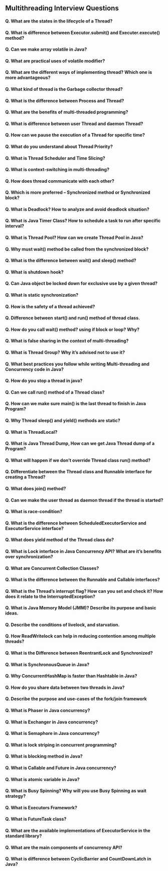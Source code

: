 ## Multithreading Interview Questions

#### Q. What are the states in the lifecycle of a Thread?
#### Q. What is difference between Executor.submit() and Executer.execute() method?
#### Q. Can we make array volatile in Java?
#### Q. What are practical uses of volatile modifier?
#### Q. What are the different ways of implementing thread? Which one is more advantageous?
#### Q. What kind of thread is the Garbage collector thread?
#### Q. What is the difference between Process and Thread?
#### Q. What are the benefits of multi-threaded programming?
#### Q. What is difference between user Thread and daemon Thread?
#### Q. How can we pause the execution of a Thread for specific time?
#### Q. What do you understand about Thread Priority?
#### Q. What is Thread Scheduler and Time Slicing?
#### Q. What is context-switching in multi-threading?
#### Q. How does thread communicate with each other?
#### Q. Which is more preferred – Synchronized method or Synchronized block?
#### Q. What is Deadlock? How to analyze and avoid deadlock situation?
#### Q. What is Java Timer Class? How to schedule a task to run after specific interval?
#### Q. What is Thread Pool? How can we create Thread Pool in Java?
#### Q. Why must wait() method be called from the synchronized block?
#### Q. What is the difference between wait() and sleep() method?
#### Q. What is shutdown hook?
#### Q. Can Java object be locked down for exclusive use by a given thread?
#### Q. What is static synchronization?
#### Q. How is the safety of a thread achieved?
#### Q. Difference between start() and run() method of thread class.
#### Q. How do you call wait() method? using if block or loop? Why?
#### Q. What is false sharing in the context of multi-threading?
#### Q. What is Thread Group? Why it’s advised not to use it?
#### Q. What best practices you follow while writing Multi-threading and Concurrency code in Java?
#### Q. How do you stop a thread in java?
#### Q. Can we call run() method of a Thread class?
#### Q. How can we make sure main() is the last thread to finish in Java Program?
#### Q. Why Thread sleep() and yield() methods are static?
#### Q. What is ThreadLocal?
#### Q. What is Java Thread Dump, How can we get Java Thread dump of a Program?
#### Q. What will happen if we don’t override Thread class run() method?
#### Q. Differentiate between the Thread class and Runnable interface for creating a Thread?
#### Q. What does join() method?
#### Q. Can we make the user thread as daemon thread if the thread is started?
#### Q. What is race-condition?
#### Q. What is the difference between ScheduledExecutorService and ExecutorService interface?
#### Q. What does yield method of the Thread class do?
#### Q. What is Lock interface in Java Concurrency API? What are it’s benefits over synchronization?
#### Q. What are Concurrent Collection Classes?
#### Q. What is the difference between the Runnable and Callable interfaces?
#### Q. What is the Thread’s interrupt flag? How can you set and check it? How does it relate to the InterruptedException?
#### Q. What is Java Memory Model (JMM)? Describe its purpose and basic ideas.
#### Q. Describe the conditions of livelock, and starvation.
#### Q. How ReadWritelock can help in reducing contention among multiple threads?
#### Q. What is the Difference between ReentrantLock and Synchronized?
#### Q. What is SynchronousQueue in Java?
#### Q. Why ConcurrentHashMap is faster than Hashtable in Java?
#### Q. How do you share data between two threads in Java?
#### Q. Describe the purpose and use-cases of the fork/join framework
#### Q. What is Phaser in Java concurrency?
#### Q. What is Exchanger in Java concurrency?
#### Q. What is Semaphore in Java concurrency?
#### Q. What is lock striping in concurrent programming?
#### Q. What is blocking method in Java?
#### Q. What is Callable and Future in Java concurrency?
#### Q. What is atomic variable in Java?
#### Q. What is Busy Spinning? Why will you use Busy Spinning as wait strategy?
#### Q. What is Executors Framework?
#### Q. What is FutureTask class?
#### Q. What are the available implementations of ExecutorService in the standard library?
#### Q. What are the main components of concurrency API?
#### Q. What is difference between CyclicBarrier and CountDownLatch in Java?